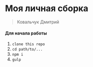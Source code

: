# Моя личная сборка 

> Ковальчук Дмитрий

#### Для начала работы

1. ```clone this repo```
2. ```cd path/to/...```
3. ```npm i```
4. ```gulp``` 

